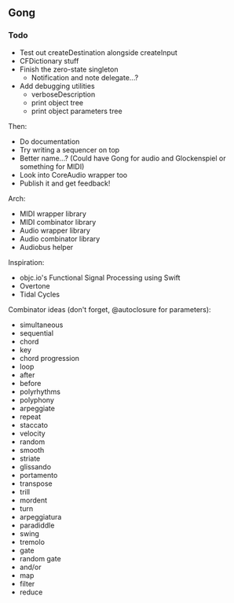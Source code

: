 ## Gong

### Todo

- Test out createDestination alongside createInput
- CFDictionary stuff
- Finish the zero-state singleton
    - Notification and note delegate...?
- Add debugging utilities
    - verboseDescription
    - print object tree
    - print object parameters tree

Then:

- Do documentation
- Try writing a sequencer on top
- Better name...? (Could have Gong for audio and Glockenspiel or something for MIDI)
- Look into CoreAudio wrapper too
- Publish it and get feedback!

Arch:

- MIDI wrapper library
- MIDI combinator library
- Audio wrapper library
- Audio combinator library
- Audiobus helper

Inspiration:

- objc.io's Functional Signal Processing using Swift
- Overtone
- Tidal Cycles

Combinator ideas (don't forget, @autoclosure for parameters):

- simultaneous
- sequential
- chord
- key
- chord progression
- loop
- after
- before
- polyrhythms
- polyphony
- arpeggiate
- repeat
- staccato
- velocity
- random
- smooth
- striate
- glissando
- portamento
- transpose
- trill
- mordent
- turn
- arpeggiatura
- paradiddle
- swing
- tremolo
- gate
- random gate
- and/or
- map
- filter
- reduce
